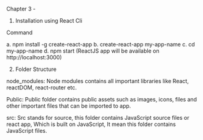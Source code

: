 Chapter 3 - 

1. Installation using React Cli

Command

a. npm install -g create-react-app
b. create-react-app my-app-name
c. cd my-app-name
d. npm start (ReactJS app will be available on http://localhost:3000)

2. Folder Structure

node_modules: Node modules contains all important libraries like React, reactDOM, react-router etc.

Public: Public folder contains public assets such as images, icons, files and other important files that can
be imported to app.

src: Src stands for source, this folder contains JavaScript source files or react app, Which is built on
JavaScript, It mean this folder contains JavaScript files.